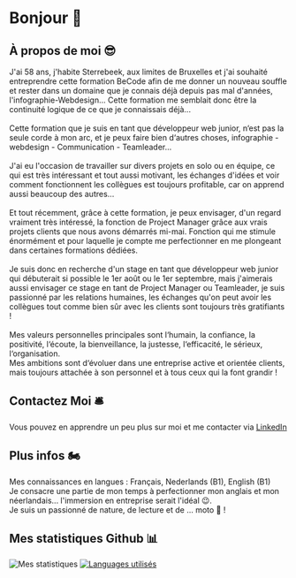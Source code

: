 # Bonjour 👋

## À propos de moi 😎
J'ai 58 ans, j'habite Sterrebeek, aux limites de Bruxelles et j'ai souhaité entreprendre cette formation BeCode afin de me donner un nouveau souffle et rester dans un domaine que je connais déjà depuis pas mal d'années, l'infographie-Webdesign... Cette formation me semblait donc être la continuité logique de ce que je connaissais déjà...<br><br>
Cette formation que je suis en tant que développeur web junior, n‘est pas la seule corde à mon arc, et je peux faire bien d‘autres choses, infographie - webdesign - Communication - Teamleader...<br><br>
J'ai eu l'occasion de travailler sur divers projets en solo ou en équipe, ce qui est très intéressant et tout aussi motivant, les échanges d'idées et voir comment fonctionnent les collègues est toujours profitable, car on apprend aussi beaucoup des autres...<br><br>
Et tout récemment, grâce à cette formation, je peux envisager, d'un regard vraiment très intéressé, la fonction de Project Manager grâce aux vrais projets clients que nous avons démarrés mi-mai. Fonction qui me stimule énormément et pour laquelle je compte me perfectionner en me plongeant dans certaines formations dédiées.<br><br>
Je suis donc en recherche d'un stage en tant que développeur web junior qui débuterait si possible le 1er août ou le 1er septembre, mais j'aimerais aussi envisager ce stage en tant de Project Manager ou Teamleader, je suis passionné par les relations humaines, les échanges qu'on peut avoir les collègues tout comme bien sûr avec les clients sont toujours très gratifiants !<br><br>
Mes valeurs personnelles principales sont l‘humain, la confiance, la positivité, l‘écoute, la bienveillance, la justesse, l‘efficacité, le sérieux, l‘organisation.<br>
Mes ambitions sont d‘évoluer dans une entreprise active et orientée clients, mais toujours attachée à son personnel et à tous ceux qui la font grandir !


## Contactez Moi 🛎
Vous pouvez en apprendre un peu plus sur moi et me contacter via [LinkedIn](https://www.linkedin.com/in/christian-jadot-630320)

## Plus infos 🏍
Mes connaissances en langues : Français, Nederlands (B1), English (B1)<br>
Je consacre une partie de mon temps à perfectionner mon anglais et mon néerlandais... l'immersion en entreprise serait l'idéal 😉.<br>
Je suis un passionné de nature, de lecture et de ... moto 🤙 !



## Mes statistiques Github 📊
![Mes statistiques](https://github-readme-stats.vercel.app/api?username=ChristianJadot&show_icons=true&theme=default) [![Languages utilisés](https://github-readme-stats.vercel.app/api/top-langs/?username=ChristianJadot&layout=compact)](https://github.com/ChristianJadot/github-readme-stats)






<!--
**ChristianJadot/ChristianJadot** is a ✨ _special_ ✨ repository because its `README.md` (this file) appears on your GitHub profile.

Here are some ideas to get you started:

- 🔭 I’m currently working on ...
- 🌱 I’m currently learning ...
- 👯 I’m looking to collaborate on ...
- 🤔 I’m looking for help with ...
- 💬 Ask me about ...
- 📫 How to reach me: ...
- 😄 Pronouns: ...
- ⚡ Fun fact: ...
-->
